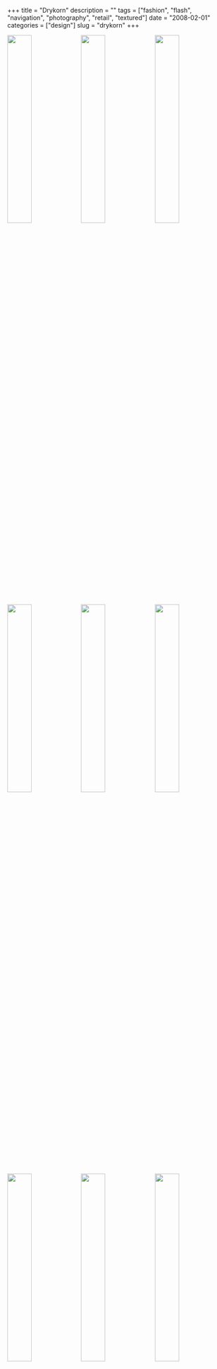 +++
title = "Drykorn"
description = ""
tags = ["fashion", "flash", "navigation", "photography", "retail", "textured"]
date = "2008-02-01"
categories = ["design"]
slug = "drykorn"
+++


<div id="screens-thumbs" class="clearfix mt1-5">
<a href="//konigi.com/media/design/drykorn-1.jpg" class="group" rel="group"><img src="//konigi.com/media/design/drykorn-1.png" alt="" class="thumb" style="width: 33%; max-width: 33%;padding: 0 1px 1px 0" /></a><a href="//konigi.com/media/design/drykorn-2.jpg" class="group" rel="group"><img src="//konigi.com/media/design/drykorn-2.png" alt="" class="thumb" style="width: 33%; max-width: 33%;padding: 0 1px 1px 0" /></a><a href="//konigi.com/media/design/drykorn-3.jpg" class="group" rel="group"><img src="//konigi.com/media/design/drykorn-3.png" alt="" class="thumb" style="width: 33%; max-width: 33%;padding: 0 1px 1px 0" /></a><a href="//konigi.com/media/design/drykorn-4.jpg" class="group" rel="group"><img src="//konigi.com/media/design/drykorn-4.png" alt="" class="thumb" style="width: 33%; max-width: 33%;padding: 0 1px 1px 0" /></a><a href="//konigi.com/media/design/drykorn-5.jpg" class="group" rel="group"><img src="//konigi.com/media/design/drykorn-5.png" alt="" class="thumb" style="width: 33%; max-width: 33%;padding: 0 1px 1px 0" /></a><a href="//konigi.com/media/design/drykorn-6.jpg" class="group" rel="group"><img src="//konigi.com/media/design/drykorn-6.png" alt="" class="thumb" style="width: 33%; max-width: 33%;padding: 0 1px 1px 0" /></a><a href="//konigi.com/media/design/drykorn-7.jpg" class="group" rel="group"><img src="//konigi.com/media/design/drykorn-7.png" alt="" class="thumb" style="width: 33%; max-width: 33%;padding: 0 1px 1px 0" /></a><a href="//konigi.com/media/design/drykorn-8.jpg" class="group" rel="group"><img src="//konigi.com/media/design/drykorn-8.png" alt="" class="thumb" style="width: 33%; max-width: 33%;padding: 0 1px 1px 0" /></a><a href="//konigi.com/media/design/drykorn-9.jpg" class="group" rel="group"><img src="//konigi.com/media/design/drykorn-9.png" alt="" class="thumb" style="width: 33%; max-width: 33%;padding: 0 1px 1px 0" /></a>
</div>   
<p>With a tagline like "for beautiful people," your web site better beautiful too. Drykorn totally delivers on that promise. There are very few sites I gush over, but every time I come back to this site I want to just wrap myself up in it. Each season the design takes on a new texture, in line with the colors and fabrics of their garments. The design showcased here is for Spring/Summer '08, and its appropriately light, but summery fabric background is still as rich and textured as the dark woolen background they sported in the Winter look.</p>
<p>The site is rich with photos and interaction with the panning, zooming, and rotating ui might feel a bit heavy on a slower connection, but it seems appropriate to the brand. It's sophisticated and fun. To top things off, urls are formatted for search engine optimization.</p>
<p><a href="http://drykorn.com/">http://drykorn.com</a></p>  
